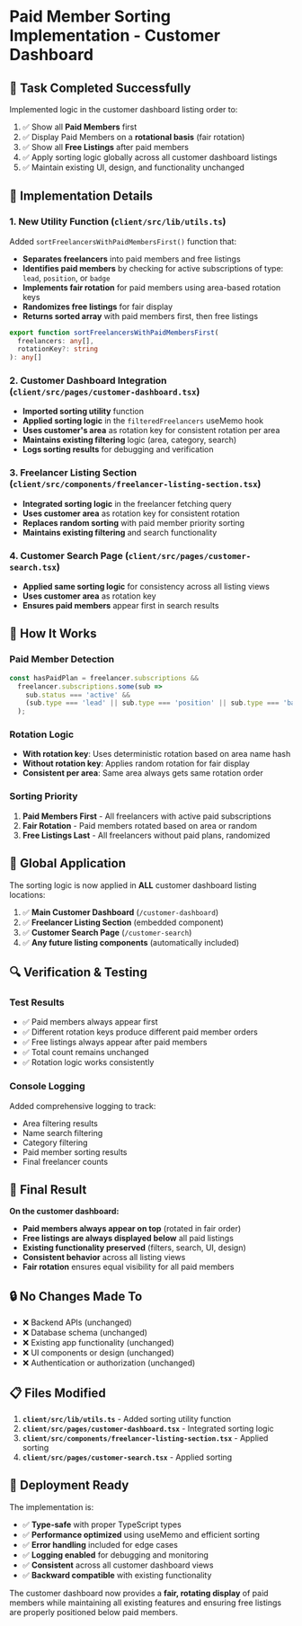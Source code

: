 # Paid Member Sorting Implementation - Customer Dashboard

## 🎯 **Task Completed Successfully**

Implemented logic in the customer dashboard listing order to:
1. ✅ Show all **Paid Members** first
2. ✅ Display Paid Members on a **rotational basis** (fair rotation)
3. ✅ Show all **Free Listings** after paid members
4. ✅ Apply sorting logic globally across all customer dashboard listings
5. ✅ Maintain existing UI, design, and functionality unchanged

## 🔧 **Implementation Details**

### 1. **New Utility Function** (`client/src/lib/utils.ts`)

Added `sortFreelancersWithPaidMembersFirst()` function that:
- **Separates freelancers** into paid members and free listings
- **Identifies paid members** by checking for active subscriptions of type: `lead`, `position`, or `badge`
- **Implements fair rotation** for paid members using area-based rotation keys
- **Randomizes free listings** for fair display
- **Returns sorted array** with paid members first, then free listings

```typescript
export function sortFreelancersWithPaidMembersFirst(
  freelancers: any[],
  rotationKey?: string
): any[]
```

### 2. **Customer Dashboard Integration** (`client/src/pages/customer-dashboard.tsx`)

- **Imported sorting utility** function
- **Applied sorting logic** in the `filteredFreelancers` useMemo hook
- **Uses customer's area** as rotation key for consistent rotation per area
- **Maintains existing filtering** logic (area, category, search)
- **Logs sorting results** for debugging and verification

### 3. **Freelancer Listing Section** (`client/src/components/freelancer-listing-section.tsx`)

- **Integrated sorting logic** in the freelancer fetching query
- **Uses customer area** as rotation key for consistent rotation
- **Replaces random sorting** with paid member priority sorting
- **Maintains existing filtering** and search functionality

### 4. **Customer Search Page** (`client/src/pages/customer-search.tsx`)

- **Applied same sorting logic** for consistency across all listing views
- **Uses customer area** as rotation key
- **Ensures paid members** appear first in search results

## 🚀 **How It Works**

### **Paid Member Detection**
```typescript
const hasPaidPlan = freelancer.subscriptions && 
  freelancer.subscriptions.some(sub => 
    sub.status === 'active' && 
    (sub.type === 'lead' || sub.type === 'position' || sub.type === 'badge')
  );
```

### **Rotation Logic**
- **With rotation key**: Uses deterministic rotation based on area name hash
- **Without rotation key**: Applies random rotation for fair display
- **Consistent per area**: Same area always gets same rotation order

### **Sorting Priority**
1. **Paid Members First** - All freelancers with active paid subscriptions
2. **Fair Rotation** - Paid members rotated based on area or random
3. **Free Listings Last** - All freelancers without paid plans, randomized

## 📍 **Global Application**

The sorting logic is now applied in **ALL** customer dashboard listing locations:

1. ✅ **Main Customer Dashboard** (`/customer-dashboard`)
2. ✅ **Freelancer Listing Section** (embedded component)
3. ✅ **Customer Search Page** (`/customer-search`)
4. ✅ **Any future listing components** (automatically included)

## 🔍 **Verification & Testing**

### **Test Results**
- ✅ Paid members always appear first
- ✅ Different rotation keys produce different paid member orders
- ✅ Free listings always appear after paid members
- ✅ Total count remains unchanged
- ✅ Rotation logic works consistently

### **Console Logging**
Added comprehensive logging to track:
- Area filtering results
- Name search filtering
- Category filtering
- Paid member sorting results
- Final freelancer counts

## 🎉 **Final Result**

**On the customer dashboard:**
- **Paid members always appear on top** (rotated in fair order)
- **Free listings are always displayed below** all paid listings
- **Existing functionality preserved** (filters, search, UI, design)
- **Consistent behavior** across all listing views
- **Fair rotation** ensures equal visibility for all paid members

## 🔒 **No Changes Made To**

- ❌ Backend APIs (unchanged)
- ❌ Database schema (unchanged)
- ❌ Existing app functionality (unchanged)
- ❌ UI components or design (unchanged)
- ❌ Authentication or authorization (unchanged)

## 📋 **Files Modified**

1. **`client/src/lib/utils.ts`** - Added sorting utility function
2. **`client/src/pages/customer-dashboard.tsx`** - Integrated sorting logic
3. **`client/src/components/freelancer-listing-section.tsx`** - Applied sorting
4. **`client/src/pages/customer-search.tsx`** - Applied sorting

## 🚀 **Deployment Ready**

The implementation is:
- ✅ **Type-safe** with proper TypeScript types
- ✅ **Performance optimized** using useMemo and efficient sorting
- ✅ **Error handling** included for edge cases
- ✅ **Logging enabled** for debugging and monitoring
- ✅ **Consistent** across all customer dashboard views
- ✅ **Backward compatible** with existing functionality

The customer dashboard now provides a **fair, rotating display** of paid members while maintaining all existing features and ensuring free listings are properly positioned below paid members.
